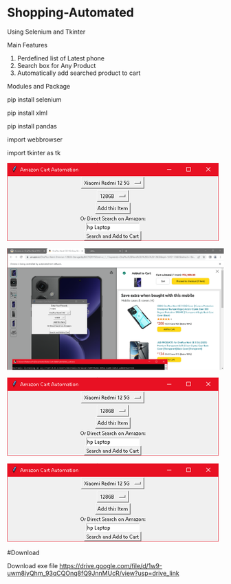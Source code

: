 # Shopping-Automated
Using Selenium and Tkinter

Main Features
1. Perdefined list of Latest phone
2. Search box for Any Product
3. Automatically add searched product to cart
   

Modules and Package

   pip install selenium
   
   pip install xlml
   
   pip install pandas
   
   import webbrowser
   
   import tkinter as tk
   

![UI](https://github.com/NishVish/Shopping-Automated/blob/main/image%201.png)


![UI](https://github.com/NishVish/Shopping-Automated/blob/main/image%204.png)


![UI](https://github.com/NishVish/Shopping-Automated/blob/main/image%201.png)


![UI](https://github.com/NishVish/Shopping-Automated/blob/main/image%201.png)





#Download

Download exe file https://drive.google.com/file/d/1w9-uwm8iyQhm_93qCQOnq8fQ9JnnMUcR/view?usp=drive_link



